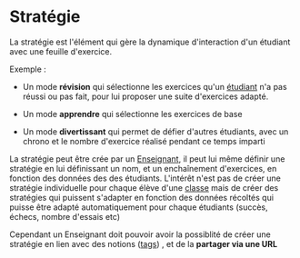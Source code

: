 # Stratégie

La stratégie est l'élément qui gère la dynamique d'interaction d'un étudiant avec une feuille d'exercice.

Exemple : 
* Un mode **révision** qui sélectionne les exercices qu'un [étudiant](../acteurs/etudiant.md) n'a pas réussi
ou pas fait, pour lui proposer une suite d'exercices adapté.

* Un mode **apprendre** qui sélectionne les exercices de base

* Un mode **divertissant** qui permet de défier d'autres étudiants, avec un chrono
et le nombre d'exercice réalisé pendant ce temps imparti

La stratégie peut être crée par un [Enseignant](../acteurs/enseignant.md), il peut lui même définir une stratégie
en lui définissant un nom, et un enchaînement d'exercices, en fonction des données des des étudiants.
L'intérêt n'est pas de créer une stratégie individuelle pour chaque élève d'une [classe](classe.md) mais de créer des
stratégies qui puissent s'adapter en fonction des données récoltés qui puisse être adapté automatiquement pour chaque
étudiants (succès, échecs, nombre d'essais etc)

Cependant un Enseignant doit pouvoir avoir la possiblité de créer une stratégie en lien avec des notions ([tags](tag.md))
, et de la **partager via une URL** 


<!--- 
Author : Elaad 
Validator : -
-->
